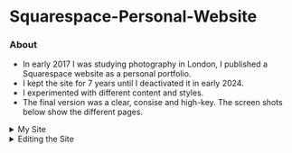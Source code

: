 # Squarespace-Personal-Website

### About

- In early 2017 I was studying photography in London, I published a Squarespace website as a personal portfolio.
- I kept the site for 7 years until I deactivated it in early 2024.
- I experimented with different content and styles.
- The final version was a clear, consise and high-key. The screen shots below show the different pages.

<details>
<summary>My Site</summary>

Home Page
<img src="HomePage.png"/>

Coding Page
<img src="CodingPage.png"/>

About Page
<img src="AboutPage.png"/>

Contact Page
<img src="ContactPage.png"/>

</details>

<details>
<summary>Editing the Site</summary>

Shows how the user can choose different page components
<img src="Squarespace Site 2.png"/>

Shows how the user can customize page components
<img src="Squarespace Site 1.png"/>

</details>
